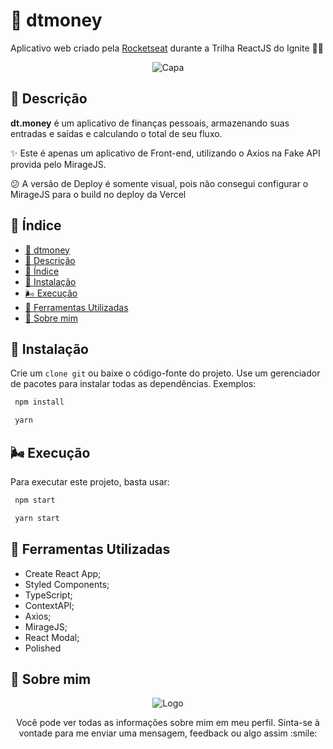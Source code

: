# 💸 dtmoney
Aplicativo web criado pela [Rocketseat](https://rocketseat.com.br/) durante a Trilha ReactJS do Ignite 📘💙

<p align = "center">
  <img src = "https://user-images.githubusercontent.com/75103144/127863577-0aa22b69-b888-4c23-9379-ad15d9454ddb.PNG" alt = "Capa" border = "0">
</p> 

## 📢 Descrição

**dt.money** é um aplicativo de finanças pessoais, armazenando suas entradas e saídas e calculando o total de seu fluxo.


✨ Este é apenas um aplicativo de Front-end, utilizando o Axios na Fake API provida pelo MirageJS. 

😕 A versão de Deploy é somente visual, pois não consegui configurar o MirageJS para o build no deploy da Vercel 
  

## 🚩 Índice

  - [💸 dtmoney](#-dtmoney)
  - [📢 Descrição](#-descrição)
  - [🚩 Índice](#-índice)
  - [🍉 Instalação](#-instalação)
  - [🌬️ Execução](#️-execução)
  - [🙌 Ferramentas Utilizadas](#-ferramentas-utilizadas)
  - [🧑‍ Sobre mim](#-sobre-mim)

## 🍉 Instalação

Crie um `clone git` ou baixe o código-fonte do projeto. Use um gerenciador de pacotes para instalar todas as dependências. Exemplos:

```bash
 npm install
```

```bash
 yarn
```
  
## 🌬️ Execução

Para executar este projeto, basta usar:

```bash
 npm start
```

```bash
 yarn start
```
  
## 🙌 Ferramentas Utilizadas
  
* Create React App;
* Styled Components;
* TypeScript;
* ContextAPI;
* Axios;
* MirageJS;
* React Modal;
* Polished
  
## 🐼 Sobre mim

<p align = "center">
  <img src = "https://i.ibb.co/x7d4DBt/Asset-1.png" alt = "Logo" border = "0">
</p> 

<p align = "center">
  Você pode ver todas as informações sobre mim em meu perfil. 
  Sinta-se à vontade para me enviar uma mensagem, feedback ou algo assim :smile:
</p> 
